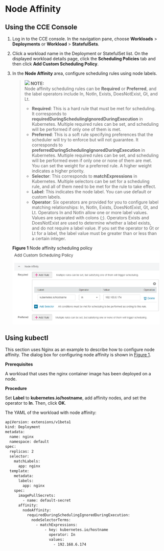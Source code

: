 # Node Affinity<a name="cce_01_0232"></a>

## Using the CCE Console<a name="section14975195565810"></a>

1.  Log in to the CCE console. In the navigation pane, choose  **Workloads**  \>  **Deployments**  or  **Workload**  \>  **StatefulSets**.
2.  Click a workload name in the Deployment or StatefulSet list. On the displayed workload details page, click the  **Scheduling Policies**  tab and then click  **Add Custom Scheduling Policy**.
3.  In the  **Node Affinity**  area, configure scheduling rules using node labels.

    >![](/images/icon-note.gif) **NOTE:**   
    >Node affinity scheduling rules can be  **Required**  or  **Preferred**, and the label operators include In, NotIn, Exists, DoesNotExist, Gt, and Lt.  
    >-   **Required**: This is a hard rule that must be met for scheduling. It corresponds to  **requiredDuringSchedulingIgnoredDuringExecution**  in Kubernetes. Multiple required rules can be set, and scheduling will be performed if only one of them is met.  
    >-   **Preferred**: This is a soft rule specifying preferences that the scheduler will try to enforce but will not guarantee. It corresponds to  **preferredDuringSchedulingIgnoredDuringExecution**  in Kubernetes. Multiple required rules can be set, and scheduling will be performed even if only one or none of them are met. You can set the weight for a preferred rule. A higher weight indicates a higher priority.  
    >-   **Selector**: This corresponds to  **matchExpressions**  in Kubernetes. Multiple selectors can be set for a scheduling rule, and all of them need to be met for the rule to take effect.  
    >-   **Label**: This indicates the node label. You can use default or custom labels.  
    >-   **Operator**: Six operators are provided for you to configure label matching relationships: In, NotIn, Exists, DoesNotExist, Gt, and Lt. Operators In and NotIn allow one or more label values. Values are separated with colons \(;\). Operators Exists and DoesNotExist are used to determine whether a label exists, and do not require a label value. If you set the operator to Gt or Lt for a label, the label value must be greater than or less than a certain integer.  

    **Figure  1**  Node affinity scheduling policy<a name="fig4460835131217"></a>  
    ![](figures/node-affinity-scheduling-policy.png "node-affinity-scheduling-policy")


## Using kubectl<a name="section9155952131619"></a>

This section uses Nginx as an example to describe how to configure node affinity. The dialog box for configuring node affinity is shown in  [Figure 1](#fig4460835131217).

**Prerequisites**

A workload that uses the nginx container image has been deployed on a node.

**Procedure**

Set  **Label**  to  **kubernetes.io/hostname**, add affinity nodes, and set the operator to  **In**. Then, click  **OK**.

The YAML of the workload with node affinity:

```
apiVersion: extensions/v1beta1
kind: Deployment
metadata:
  name: nginx
  namespace: default
spec:
  replicas: 2
  selector:
    matchLabels:
      app: nginx
  template:
    metadata:
      labels:
        app: nginx
    spec:
      imagePullSecrets:
        - name: default-secret
      affinity:
        nodeAffinity:
          requiredDuringSchedulingIgnoredDuringExecution:
            nodeSelectorTerms:
              - matchExpressions:
                  - key: kubernetes.io/hostname
                    operator: In
                    values:
                      - 192.168.6.174
```

